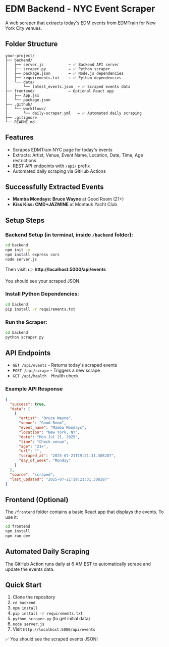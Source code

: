 # EDM Backend - NYC Event Scraper

A web scraper that extracts today's EDM events from EDMTrain for New York City venues.

## Folder Structure

```
your-project/
├── backend/
│   ├── server.js           ← ✅ Backend API server
│   ├── scraper.py          ← ✅ Python scraper
│   ├── package.json        ← ✅ Node.js dependencies
│   ├── requirements.txt    ← ✅ Python dependencies
│   └── data/
│       └── latest_events.json  ← ✅ Scraped events data
├── frontend/               ← Optional React app
│   ├── App.jsx
│   └── package.json
├── .github/
│   └── workflows/
│       └── daily-scraper.yml   ← ✅ Automated daily scraping
├── .gitignore
└── README.md
```

## Features

- Scrapes EDMTrain NYC page for today's events
- Extracts: Artist, Venue, Event Name, Location, Date, Time, Age restrictions
- REST API endpoints with `/api/` prefix
- Automated daily scraping via GitHub Actions

## Successfully Extracted Events

- **Mamba Mondays: Bruce Wayne** at Good Room (21+)
- **Kiss Kiss: CMD+JAZMINE** at Montauk Yacht Club

## Setup Steps

### Backend Setup (in terminal, inside `/backend` folder):

```bash
cd backend
npm init -y
npm install express cors
node server.js
```

Then visit: 👉 **http://localhost:5000/api/events**

You should see your scraped JSON.

### Install Python Dependencies:

```bash
cd backend
pip install -r requirements.txt
```

### Run the Scraper:

```bash
cd backend
python scraper.py
```

## API Endpoints

- `GET /api/events` - Returns today's scraped events
- `POST /api/scrape` - Triggers a new scrape
- `GET /api/health` - Health check

### Example API Response

```json
{
  "success": true,
  "data": [
    {
      "artist": "Bruce Wayne",
      "venue": "Good Room",
      "event_name": "Mamba Mondays",
      "location": "New York, NY",
      "date": "Mon Jul 21, 2025",
      "time": "Check venue",
      "age": "21+",
      "url": "",
      "scraped_at": "2025-07-21T19:21:31.308287",
      "day_of_week": "Monday"
    }
  ],
  "source": "scraped",
  "last_updated": "2025-07-21T19:21:31.308287"
}
```

## Frontend (Optional)

The `/frontend` folder contains a basic React app that displays the events. To use it:

```bash
cd frontend
npm install
npm run dev
```

## Automated Daily Scraping

The GitHub Action runs daily at 6 AM EST to automatically scrape and update the events data.

## Quick Start

1. Clone the repository
2. `cd backend`
3. `npm install`
4. `pip install -r requirements.txt`
5. `python scraper.py` (to get initial data)
6. `node server.js`
7. Visit `http://localhost:5000/api/events`

✅ You should see the scraped events JSON!